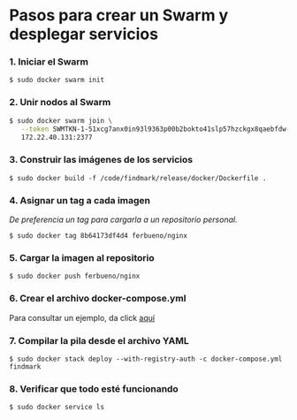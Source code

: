 # Pasos para crear un Swarm y desplegar servicios

 ### 1. Iniciar el Swarm
 ```
 $ sudo docker swarm init
 ```
 ### 2. Unir nodos al Swarm
 ```sh
 $ sudo docker swarm join \
  	--token SWMTKN-1-51xcg7anx0in93l9363p00b2bokto41slp57hzckgx8qaebfdw-8yirvjqcprnr1qb7wi7f4onjj \
  	172.22.40.131:2377
 ```
 ### 3. Construir las imágenes de los servicios
 ``` 
 $ sudo docker build -f /code/findmark/release/docker/Dockerfile .
 ```
 ### 4. Asignar un tag a cada imagen

 _De preferencia un tag para cargarla a un repositorio personal._

 ``` 
 $ sudo docker tag 8b64173df4d4 ferbueno/nginx
 ```
 ### 5. Cargar la imagen al repositorio
 ``` 
 $ sudo docker push ferbueno/nginx
 ```
 ### 6. Crear el archivo docker-compose.yml

 Para consultar un ejemplo, da click [aquí](docker-compose/docker-compose.yml)

 ### 7. Compilar la pila desde el archivo YAML

 ```
 $ sudo docker stack deploy --with-registry-auth -c docker-compose.yml findmark
 ```
 
 ### 8. Verificar que todo esté funcionando
 ```
 $ sudo docker service ls
 ```
